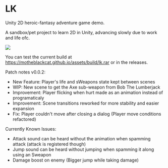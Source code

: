# LK

Unity 2D heroic-fantasy adventure game demo.

A sandbox/pet project to learn 2D in Unity, advancing slowly due to work and life ofc.

<img src="https://motheblackcat.github.io/assets/img/game.gif">

You can test the current build at https://motheblackcat.github.io/assets/build/lk.rar or in the releases.

Patch notes v0.0.2:

- New Feature: Player's life and sWeapons state kept between scenes
- WIP: New scene to get the Axe sub-weapon from Bob The Lumberjack
- Improvement: Player flicking when hurt made as an animation instead of programaticaly
- Improvement: Scene transitions reworked for more stability and easier expansion
- Fix: Player couldn't move after closing a dialog (Player move conditions refactored)

Currently Known Issues:

- Attack sound can be heard without the animation when spamming attack (attack is registered though)
- Jump sound can be heard without jumping when spamming it along using an Sweapon
- Damage boost on enemy (Bigger jump while taking damage)
